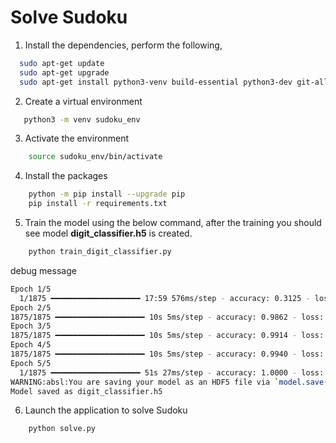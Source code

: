 # Solve Sudoku 
1. Install the dependencies, perform the following, 
  ```bash
    sudo apt-get update
    sudo apt-get upgrade
    sudo apt-get install python3-venv build-essential python3-dev git-all libgl1-mesa-dev ffmpeg
  ```
2. Create a virtual environment
 ```bash
    python3 -m venv sudoku_env
 ```
3. Activate the environment
```bash
    source sudoku_env/bin/activate
 ```
4. Install the packages
```bash
    python -m pip install --upgrade pip 
    pip install -r requirements.txt
 ```
5. Train the model using the below command, after the training you should see model **digit_classifier.h5** is created. 
```bash
    python train_digit_classifier.py
 ```
debug message
 ```bash
Epoch 1/5
   1/1875 ━━━━━━━━━━━━━━━━━━━━ 17:59 576ms/step - accuracy: 0.3125 - loss: 2.323   4/1875 ━━━━━━━━━━━━━━━━━━━━ 36s 20ms/step - accuracy: 0.2689 - loss: 2.2632  1875/1875 ━━━━━━━━━━━━━━━━━━━━ 10s 5ms/step - accuracy: 0.9187 - loss: 0.2745 - val_accuracy: 0.9823 - val_loss: 0.0523
Epoch 2/5
1875/1875 ━━━━━━━━━━━━━━━━━━━━ 10s 5ms/step - accuracy: 0.9862 - loss: 0.0444 - val_accuracy: 0.9885 - val_loss: 0.0365
Epoch 3/5
1875/1875 ━━━━━━━━━━━━━━━━━━━━ 10s 5ms/step - accuracy: 0.9914 - loss: 0.0287 - val_accuracy: 0.9910 - val_loss: 0.0288
Epoch 4/5
1875/1875 ━━━━━━━━━━━━━━━━━━━━ 10s 5ms/step - accuracy: 0.9940 - loss: 0.0183 - val_accuracy: 0.9900 - val_loss: 0.0281
Epoch 5/5
   1/1875 ━━━━━━━━━━━━━━━━━━━━ 51s 27ms/step - accuracy: 1.0000 - loss: 4.0385e-   8/1875 ━━━━━━━━━━━━━━━━━━━━ 14s 8ms/step - accuracy: 0.9933 - loss: 0.0165   1875/1875 ━━━━━━━━━━━━━━━━━━━━ 11s 6ms/step - accuracy: 0.9961 - loss: 0.0123 - val_accuracy: 0.9898 - val_loss: 0.0318
WARNING:absl:You are saving your model as an HDF5 file via `model.save()` or `keras.saving.save_model(model)`. This file format is considered legacy. We recommend using instead the native Keras format, e.g. `model.save('my_model.keras')` or `keras.saving.save_model(model, 'my_model.keras')`. 
Model saved as digit_classifier.h5
 ```
6. Launch the application to solve Sudoku
```bash
    python solve.py
 ```
